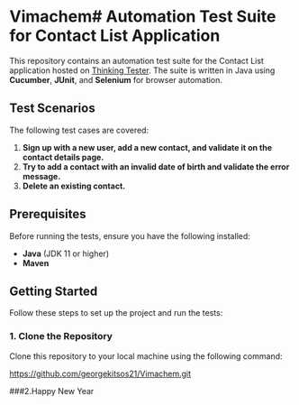 # Vimachem# Automation Test Suite for Contact List Application

This repository contains an automation test suite for the Contact List application hosted on [Thinking Tester](https://thinking-tester-contact-list.herokuapp.com/). The suite is written in Java using **Cucumber**, **JUnit**, and **Selenium** for browser automation.

## Test Scenarios

The following test cases are covered:

1. **Sign up with a new user, add a new contact, and validate it on the contact details page.**
2. **Try to add a contact with an invalid date of birth and validate the error message.**
3. **Delete an existing contact.**

## Prerequisites

Before running the tests, ensure you have the following installed:

- **Java** (JDK 11 or higher)
- **Maven**

## Getting Started

Follow these steps to set up the project and run the tests:

### 1. Clone the Repository

Clone this repository to your local machine using the following command:

https://github.com/georgekitsos21/Vimachem.git

###2.Happy New Year

